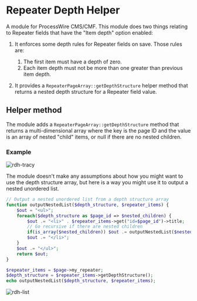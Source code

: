 # Repeater Depth Helper

A module for ProcessWire CMS/CMF. This module does two things relating to Repeater fields that have the "Item depth" option enabled:

1. It enforces some depth rules for Repeater fields on save. Those rules are:
    1. The first item must have a depth of zero.
    2. Each item depth must not be more than one greater than previous item depth.

2. It provides a `RepeaterPageArray::getDepthStructure` helper method that returns a nested depth structure for a Repeater field value.

## Helper method

The module adds a `RepeaterPageArray::getDepthStructure` method that returns a multi-dimensional array where the key is the page ID and the value is an array of nested "child" items, or null if there are no nested children.

### Example

![rdh-tracy](https://user-images.githubusercontent.com/1538852/84331009-1f54e180-abdd-11ea-9c3e-c6513e9088b2.png)

The module doesn't make any assumptions about how you might want to use the depth structure array, but here is a way you might use it to output a nested unordered list.

```php
// Output a nested unordered list from a depth structure array
function outputNestedList($depth_structure, $repeater_items) {
    $out = "<ul>";
    foreach($depth_structure as $page_id => $nested_children) {
        $out .= "<li>" . $repeater_items->get("id=$page_id")->title;
        // Go recursive if there are nested children
        if(is_array($nested_children)) $out .= outputNestedList($nested_children, $repeater_items);
        $out .= "</li>";
    }
    $out .= "</ul>";
    return $out;
}

$repeater_items = $page->my_repeater;
$depth_structure = $repeater_items->getDepthStructure();
echo outputNestedList($depth_structure, $repeater_items);
```

![rdh-list](https://user-images.githubusercontent.com/1538852/84332863-27635000-abe2-11ea-9938-c00a4fc13b6d.png)
